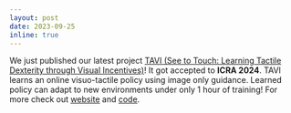 ```yaml
---
layout: post
date: 2023-09-25 
inline: true
---
```


We just published our latest project [TAVI (See to Touch: Learning Tactile Dexterity through Visual Incentives)](https://arxiv.org/abs/2309.12300)! It got accepted to **ICRA 2024**. TAVI learns an online visuo-tactile policy using image only guidance. Learned policy can adapt to new environments under only 1 hour of training! For more check out [website](https://see-to-touch.github.io/) and [code](https://github.com/irmakguzey/see-to-touch).